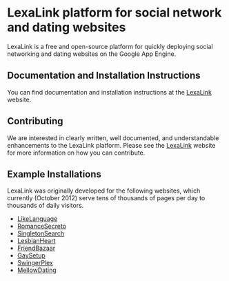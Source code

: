 LexaLink platform for social network and dating websites
=============

LexaLink is a free and open-source platform for quickly deploying social networking and dating websites on the Google App Engine.

Documentation and Installation Instructions
-------------------------------------------

You can find documentation and installation instructions at the [LexaLink](http://www.lexalink.com) website. 

Contributing
------------

We are interested in clearly written, well documented, and understandable enhancements to the LexaLink platform. Please see the [LexaLink](http://www.lexalink.com) website for more information on how you can contribute.

Example Installations
---------------------

LexaLink was originally developed for the following websites, which currently (October 2012) serve tens of thousands of pages per day to thousands of daily visitors.

* [LikeLanguage](http://www.likelanguage.com)
* [RomanceSecreto](http://www.romancesecreto.com)
* [SingletonSearch](http://www.singletonsearch.com)
* [LesbianHeart](http://www.lesbianheart.com)
* [FriendBazaar](http://www.friendbazaar.com)
* [GaySetup](http://www.gaysetup.com)
* [SwingerPlex](http://www.swingerplex.com)
* [MellowDating](http://www.mellowdating.com)

